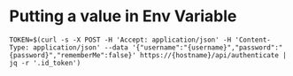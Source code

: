 <!-- TITLE: Jq -->
<!-- SUBTITLE: A quick summary of Jq -->

# Putting a value in Env Variable

```text
TOKEN=$(curl -s -X POST -H 'Accept: application/json' -H 'Content-Type: application/json' --data '{"username":"{username}","password":"{password}","rememberMe":false}' https://{hostname}/api/authenticate | jq -r '.id_token')


```
